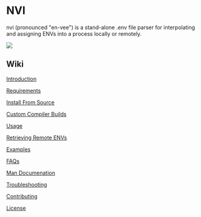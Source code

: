 # NVI

nvi (pronounced "en-vee") is a stand-alone .env file parser for interpolating and assigning ENVs into a process locally or remotely.

![](https://i.imgur.com/8IRytJz.gif)

## Wiki

[Introduction](https://github.com/mattcarlotta/nvi/wiki/Introduction)

[Requirements](https://github.com/mattcarlotta/nvi/wiki/Requirements)

[Install From Source](https://github.com/mattcarlotta/nvi/wiki/Install-From-Source)

[Custom Compiler Builds](https://github.com/mattcarlotta/nvi/wiki/Custom-Compiler-Builds)

[Usage](https://github.com/mattcarlotta/nvi/wiki/Usage)

[Retrieving Remote ENVs](https://github.com/mattcarlotta/nvi/wiki/Retrieving-Remote-ENVs)

[Examples](https://github.com/mattcarlotta/nvi/wiki/Examples)

[FAQs](https://github.com/mattcarlotta/nvi/wiki/FAQs)

[Man Documenation](https://github.com/mattcarlotta/nvi/tree/main/docs)

[Troubleshooting](https://github.com/mattcarlotta/nvi/wiki/Troubleshooting)

[Contributing](https://github.com/mattcarlotta/nvi/blob/main/CONTRIBUTING.md)

[License](https://github.com/mattcarlotta/nvi/blob/main/LICENSE)
